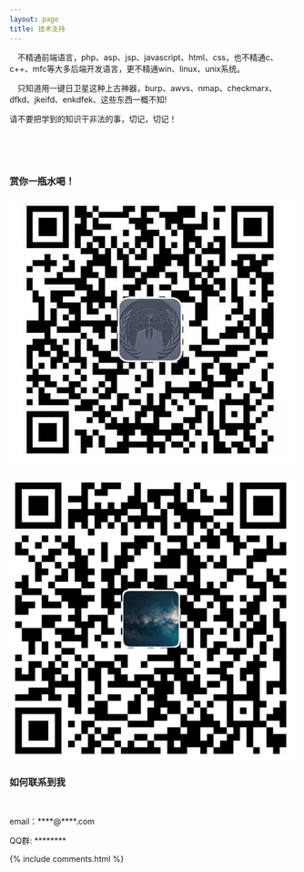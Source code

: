 ```yaml
---
layout: page
title: 技术支持 
---
```

&ensp;&ensp;不精通前端语言，php、asp、jsp、javascript、html、css，也不精通c、c++、mfc等大多后端开发语言，更不精通win、linux、unix系统。

&ensp;&ensp;只知道用一键日卫星这种上古神器，burp、awvs、nmap、checkmarx、dfkd、jkeifd、enkdfek、这些东西一概不知!

请不要把学到的知识干非法的事，切记，切记！



<br/>
<br/>
<br/>
<h3> 赏你一瓶水喝！ </h3> 

![](/images/payimg/alipayimg.jpg)

![](/images/payimg/weipayimg.jpg)


<h3> 如何联系到我 </h3>

<br/>
<p> 
email：****@****.com      
<p> 
QQ群: ********    
<p> 

{% include comments.html %}


